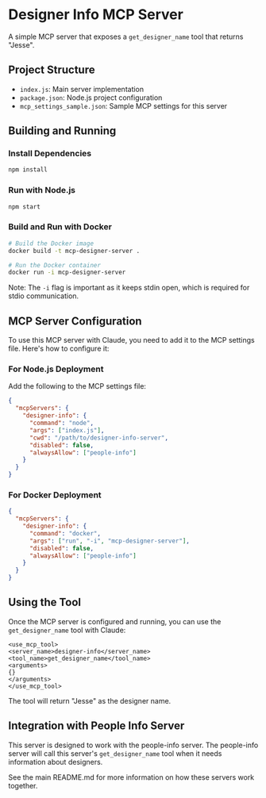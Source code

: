 # Designer Info MCP Server

A simple MCP server that exposes a `get_designer_name` tool that returns "Jesse".

## Project Structure

- `index.js`: Main server implementation
- `package.json`: Node.js project configuration
- `mcp_settings_sample.json`: Sample MCP settings for this server

## Building and Running

### Install Dependencies

```bash
npm install
```

### Run with Node.js

```bash
npm start
```

### Build and Run with Docker

```bash
# Build the Docker image
docker build -t mcp-designer-server .

# Run the Docker container
docker run -i mcp-designer-server
```

Note: The `-i` flag is important as it keeps stdin open, which is required for stdio communication.

## MCP Server Configuration

To use this MCP server with Claude, you need to add it to the MCP settings file. Here's how to configure it:

### For Node.js Deployment

Add the following to the MCP settings file:

```json
{
  "mcpServers": {
    "designer-info": {
      "command": "node",
      "args": ["index.js"],
      "cwd": "/path/to/designer-info-server",
      "disabled": false,
      "alwaysAllow": ["people-info"]
    }
  }
}
```

### For Docker Deployment

```json
{
  "mcpServers": {
    "designer-info": {
      "command": "docker",
      "args": ["run", "-i", "mcp-designer-server"],
      "disabled": false,
      "alwaysAllow": ["people-info"]
    }
  }
}
```

## Using the Tool

Once the MCP server is configured and running, you can use the `get_designer_name` tool with Claude:

```
<use_mcp_tool>
<server_name>designer-info</server_name>
<tool_name>get_designer_name</tool_name>
<arguments>
{}
</arguments>
</use_mcp_tool>
```

The tool will return "Jesse" as the designer name.

## Integration with People Info Server

This server is designed to work with the people-info server. The people-info server will call this server's `get_designer_name` tool when it needs information about designers.

See the main README.md for more information on how these servers work together.